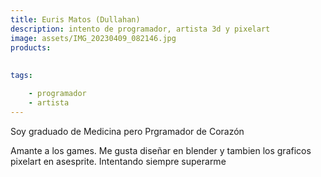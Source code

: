 ```yaml
---
title: Euris Matos (Dullahan)
description: intento de programador, artista 3d y pixelart
image: assets/IMG_20230409_082146.jpg
products:
    
    
tags:

    - programador
    - artista
---
```


Soy graduado de Medicina pero Prgramador de Corazón

Amante a los games. Me gusta diseñar en blender y tambien
los graficos pixelart en asesprite. Intentando siempre 
superarme
 












